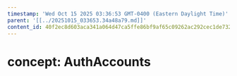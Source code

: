 ```yaml
---
timestamp: 'Wed Oct 15 2025 03:36:53 GMT-0400 (Eastern Daylight Time)'
parent: '[[../20251015_033653.34a48a79.md]]'
content_id: 40f2ec8d603aca341a064d47ca5ffe86bf9af65c09262ac292cec1de732c0c79
---
```


# concept: AuthAccounts
